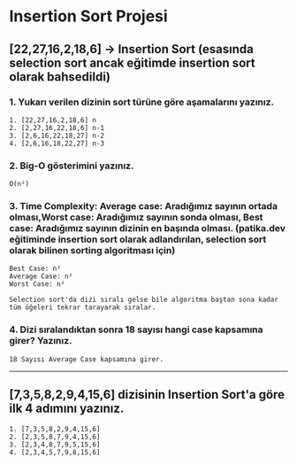# Insertion Sort Projesi

## **[22,27,16,2,18,6] -> Insertion Sort** (esasında selection sort ancak eğitimde insertion sort olarak bahsedildi)

### **1. Yukarı verilen dizinin sort türüne göre aşamalarını yazınız.**

    1. [22,27,16,2,18,6] n
    2. [2,27,16,22,18,6] n-1
    3. [2,6,16,22,18,27] n-2
    4. [2,6,16,18,22,27] n-3

### **2. Big-O gösterimini yazınız.**
    O(n²)

### **3. Time Complexity: Average case: Aradığımız sayının ortada olması,Worst case: Aradığımız sayının sonda olması, Best case: Aradığımız sayının dizinin en başında olması.** (patika.dev eğitiminde insertion sort olarak adlandırılan, selection sort olarak bilinen sorting algoritması için)

    Best Case: n²
    Average Case: n²
    Worst Case: n²
    
    Selection sort'da dizi sıralı gelse bile algoritma baştan sona kadar tüm öğeleri tekrar tarayarak sıralar.


### **4. Dizi sıralandıktan sonra 18 sayısı hangi case kapsamına girer? Yazınız.**

    18 Sayısı Average Case kapsamına girer.

***
## **[7,3,5,8,2,9,4,15,6] dizisinin Insertion Sort'a göre ilk 4 adımını yazınız.**

    1. [7,3,5,8,2,9,4,15,6]
    2. [2,3,5,8,7,9,4,15,6]
    3. [2,3,4,8,7,9,5,15,6]
    4. [2,3,4,5,7,9,8,15,6]